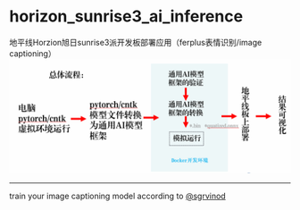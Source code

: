 # horizon_sunrise3_ai_inference
地平线Horzion旭日sunrise3派开发板部署应用（ferplus表情识别/image captioning）
![总体流程](procedure.png)
***
train your image captioning model according to [@sgrvinod](https://github.com/sgrvinod/a-PyTorch-Tutorial-to-Image-Captioning)
